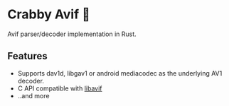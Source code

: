 # Crabby Avif 🦀

Avif parser/decoder implementation in Rust.

## Features
 * Supports dav1d, libgav1 or android mediacodec as the underlying AV1 decoder.
 * C API compatible with [libavif](https://github.com/aomediacodec/libavif)
 * ..and more